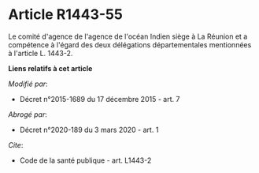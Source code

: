 # Article R1443-55

Le comité d'agence de l'agence de l'océan Indien siège à La Réunion et a compétence à l'égard des deux délégations
départementales mentionnées à l'article L. 1443-2.

**Liens relatifs à cet article**

_Modifié par_:

  - Décret n°2015-1689 du 17 décembre 2015 - art. 7

_Abrogé par_:

  - Décret n°2020-189 du 3 mars 2020 - art. 1

_Cite_:

  - Code de la santé publique - art. L1443-2
